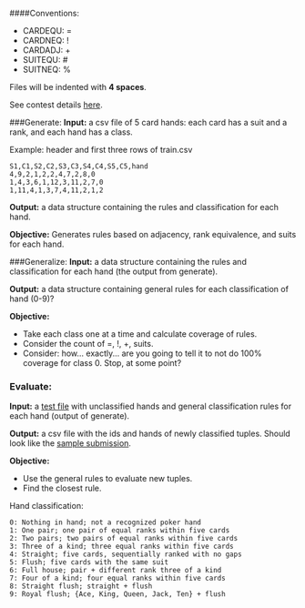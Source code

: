 ####Conventions:
* CARDEQU: = 
* CARDNEQ: !
* CARDADJ: +
* SUITEQU: #
* SUITNEQ: %

Files will be indented with **4 spaces**.

See contest details [here](https://www.kaggle.com/c/poker-rule-induction).

###Generate:
**Input:** a csv file of 5 card hands: each card has a suit and a rank, and each hand has a class.

Example: header and first three rows of train.csv
```
S1,C1,S2,C2,S3,C3,S4,C4,S5,C5,hand
4,9,2,1,2,2,4,7,2,8,0
1,4,3,6,1,12,3,11,2,7,0
1,11,4,1,3,7,4,11,2,1,2
```
**Output:** a data structure containing the rules and classification for each hand.

**Objective:**
Generates rules based on adjacency, rank equivalence, and suits for each hand.

###Generalize:
**Input:** a data structure containing the rules and classification for each hand (the output from generate).

**Output:** a data structure containing general rules for each classification of hand (0-9)?

**Objective:**
* Take each class one at a time and calculate coverage of rules.
* Consider the count of =, !, +, suits.
* Consider: how… exactly... are you going to tell it to not do 100% coverage for class 0. Stop, at some point?

### Evaluate:
**Input:** a [test file](https://raw.githubusercontent.com/jerath/pokerhands/master/test.csv) with unclassified hands and general classification rules for each hand (output of generate).

**Output:** a csv file with the ids and hands of newly classified tuples. Should look like the [sample submission](https://raw.githubusercontent.com/jerath/pokerhands/master/sampleSubmission.csv).

**Objective:**
* Use the general rules to evaluate new tuples.
* Find the closest rule.

Hand classification:
```
0: Nothing in hand; not a recognized poker hand 
1: One pair; one pair of equal ranks within five cards
2: Two pairs; two pairs of equal ranks within five cards
3: Three of a kind; three equal ranks within five cards
4: Straight; five cards, sequentially ranked with no gaps
5: Flush; five cards with the same suit
6: Full house; pair + different rank three of a kind
7: Four of a kind; four equal ranks within five cards
8: Straight flush; straight + flush
9: Royal flush; {Ace, King, Queen, Jack, Ten} + flush
```

